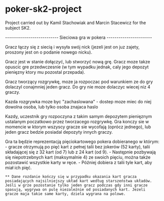 # poker-sk2-project
Project carried out by Kamil Stachowiak and Marcin Stacewicz for the subject SK2.

--------------------------- Sieciowa gra w pokera -----------------------

Gracz łączy się z siecią i wysyła swój nick (jezeli jest on juz zajety, proszony jest on o podanie nowego nicku).

Gracz jest w stanie dołączyć, lub stworzyć nową grę. Gracz moze takze opuscic gre przedwczesnie (w tym wypadku jednak, caly jego depozyt pienięzny ktory mu pozostal przepada).

Gracz tworzący rozgrywkę, moze ja rozpoczac pod warunkiem ze do gry dolaczyl conajmniej jeden gracz. Do gry nie moze dolaczyc wiecej niz 4 graczy.

Kazda rozgrywka moze byc "zachaslowana" - dostep moze miec do niej dowolna osoba, lub tylko osoba znajaca haslo

Kazdy, uczestnik gry rozpoczyna z takim samym depozytem pienięznym ustalanym poczatkowo przez tworzacego rozgrywkę. Gra konczy sie w momencie w ktorym wszyscy gracze sie wycofają (oprócz jednego), lub jeden gracz bedzie posiadal depozyty innych graczy. 

Gra ta będzie reprezentacją pięciokartowego pokera dobieranego w którym: 
    - gracze otrzymują po pięć kart z pełnej talii bez jokerów (52 karty), talii składającej się z 32 kart (od 7) lub z 24 kart (od 9).
    - Następnie pozbywają się niepotrzebnych kart (maksymalnie 4) ze swoich pięciu, można także pozostawić wszystkie karty w ręce.
    - Później dobiera z talii tyle kart, aby miał ich pięć.

    ** Dane rozdanie kończy się w przypadku okazania kart gracza posiadających najsilniejszy układ kart według starszeństwa układów. Jeśli w grze pozostanie tylko jeden gracz podczas gdy inni gracze spasują, wygrywa on pulę niezależnie od posiadanych kart. Jezeli gracze maja takie same karty, dziela wygrana na polowe.
